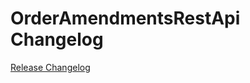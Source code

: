 # OrderAmendmentsRestApi Changelog

[Release Changelog](https://github.com/spryker/order-amendments-rest-api/releases)
